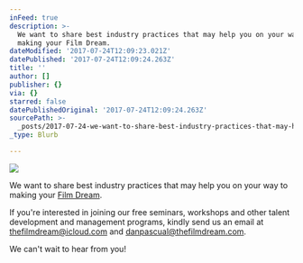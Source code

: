 ```yaml
---
inFeed: true
description: >-
  We want to share best industry practices that may help you on your way to
  making your Film Dream. 
dateModified: '2017-07-24T12:09:23.021Z'
datePublished: '2017-07-24T12:09:24.263Z'
title: ''
author: []
publisher: {}
via: {}
starred: false
datePublishedOriginal: '2017-07-24T12:09:24.263Z'
sourcePath: >-
  _posts/2017-07-24-we-want-to-share-best-industry-practices-that-may-help-you-o.md
_type: Blurb

---
```

![](https://the-grid-user-content.s3-us-west-2.amazonaws.com/c72784a6-363c-4145-ae5c-c1bed1f6f0d5.jpg)

We want to share best industry practices that may help you on your way to making your [Film Dream][0]. 

If you're interested in joining our free seminars, workshops and other talent development and management programs, kindly send us an email at [thefilmdream@icloud.com][1] and [danpascual@thefilmdream.com][2].

We can't wait to hear from you!

[0]: http://thefilmdream.com/
[1]: http://thefilmdream@icloud.com/
[2]: http://danpascual@thefilmdream.com/